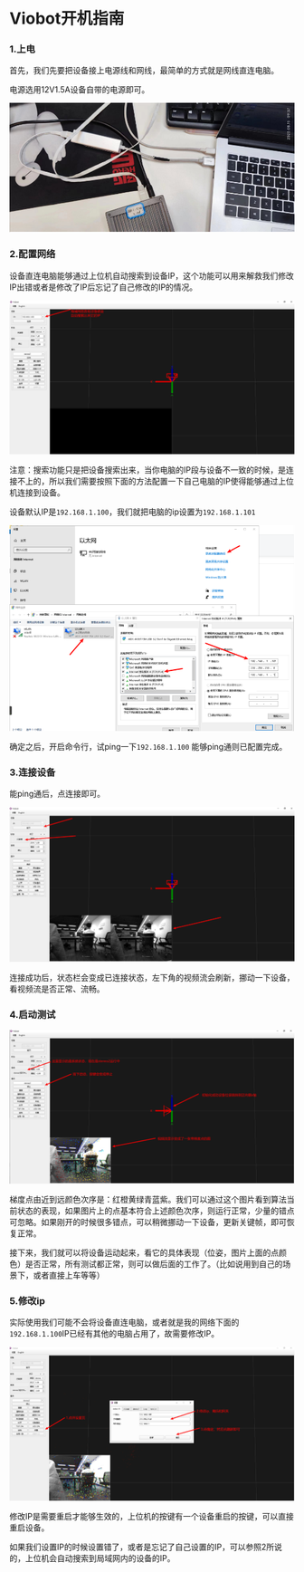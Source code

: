 # Viobot开机指南

### 1.上电

首先，我们先要把设备接上电源线和网线，最简单的方式就是网线直连电脑。&#x20;

电源选用12V1.5A设备自带的电源即可。

![](image/image_3VfNJ5idSk.png)

### 2.配置网络

设备直连电脑能够通过上位机自动搜索到设备IP，这个功能可以用来解救我们修改IP出错或者是修改了IP后忘记了自己修改的IP的情况。

![](image/image_VgZUZR1d-Z.png)

注意：搜索功能只是把设备搜索出来，当你电脑的IP段与设备不一致的时候，是连接不上的，所以我们需要按照下面的方法配置一下自己电脑的IP使得能够通过上位机连接到设备。

设备默认IP是`192.168.1.100`，我们就把电脑的ip设置为`192.168.1.101`

![](image/image_t4wbnQiYio.png)

确定之后，开启命令行，试ping一下`192.168.1.100` 能够ping通则已配置完成。

### 3.连接设备

能ping通后，点连接即可。

![](image/image_BKC3L7oQdy.png)

连接成功后，状态栏会变成已连接状态，左下角的视频流会刷新，挪动一下设备，看视频流是否正常、流畅。

### 4.启动测试

![](image/image_aj4Dmh9Cy9.png)

梯度点由近到远颜色次序是：红橙黄绿青蓝紫。我们可以通过这个图片看到算法当前状态的表现，如果图片上的点基本符合上述颜色次序，则运行正常，少量的错点可忽略$。$如果刚开的时候很多错点，可以稍微挪动一下设备，更新关键帧，即可恢复正常。

接下来，我们就可以将设备运动起来，看它的具体表现（位姿，图片上面的点颜色）是否正常，所有测试都正常，则可以做后面的工作了。（比如说用到自己的场景下，或者直接上车等等）

### 5.修改ip

实际使用我们可能不会将设备直连电脑，或者就是我的网络下面的`192.168.1.100`IP已经有其他的电脑占用了，故需要修改IP。

![](image/image_JqA09WuKos.png)

修改IP是需要重启才能够生效的，上位机的按键有一个设备重启的按键，可以直接重启设备。

如果我们设置IP的时候设置错了，或者是忘记了自己设置的IP，可以参照2所说的，上位机会自动搜索到局域网内的设备的IP。
